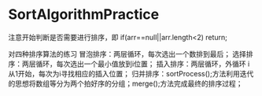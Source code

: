 # SortAlgorithmPractice
注意开始判断是否需要进行排序，即     if(arr==null||arr.length&lt;2)   return;  


对四种排序算法的练习
冒泡排序：两层循环，每次选出一个数排到最后； 
选择排序：两层循环，每次选出一个最小值放到i位置； 
插入排序：两层循环，外循环 i从1开始，每次为i寻找相应的插入位置； 
归并排序：sortProcess();方法利用迭代的思想将数组等分为两个拍好序的分组；merge();方法完成最终的排序过程；
